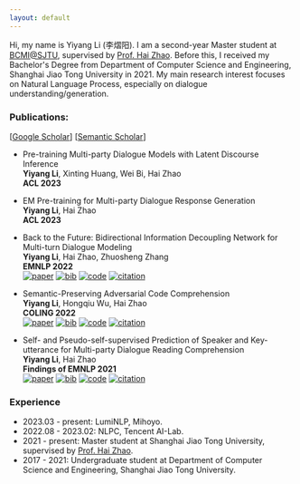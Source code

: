 ```yaml
---
layout: default
---
```


Hi, my name is Yiyang Li (李熠阳).
I am a second-year Master student at [BCMI@SJTU](https://bcmi.sjtu.edu.cn/), supervised by [Prof. Hai Zhao](https://bcmi.sjtu.edu.cn/home/zhaohai/). 
Before this, I received my Bachelor's Degree from Department of Computer Science and Engineering, Shanghai Jiao Tong University in 2021.
My main research interest focuses on Natural Language Process, especially on dialogue understanding/generation.

### Publications:

[[Google Scholar](https://scholar.google.com/citations?user=Q_Wj8HgAAAAJ)] [[Semantic Scholar](https://www.semanticscholar.org/author/Yiyang-Li/2110418724)]

* Pre-training Multi-party Dialogue Models with Latent Discourse Inference <br>
**Yiyang Li**, Xinting Huang, Wei Bi, Hai Zhao <br>
**ACL 2023** <br>

* EM Pre-training for Multi-party Dialogue Response Generation <br>
**Yiyang Li**, Hai Zhao <br>
**ACL 2023** <br>

* Back to the Future: Bidirectional Information Decoupling Network for Multi-turn Dialogue Modeling <br>
**Yiyang Li**, Hai Zhao, Zhuosheng Zhang <br>
**EMNLP 2022** <br>
[![paper](https://img.shields.io/badge/paper-d6d6d6.svg?style=flat-square)](https://www.aclanthology.org/2022.emnlp-main.177.pdf)
[![bib](https://img.shields.io/badge/bib-d6d6d6.svg?style=flat-square)](https://aclanthology.org/2022.emnlp-main.177.bib)
[![code](https://img.shields.io/badge/code-d6d6d6.svg?style=flat-square&logo=github)](https://github.com/EricLee8/BiDeN)
[![citation](https://img.shields.io/badge/dynamic/json?label=citation&query=citationCount&url=https%3A%2F%2Fapi.semanticscholar.org%2Fgraph%2Fv1%2Fpaper%2F7ba28d214d98f2a9c2e37e6cdf294d0d4e2a1e50%3Ffields%3DcitationCount&color=d6d6d6&style=flat-square&logo=semanticscholar)](https://www.semanticscholar.org/paper/Back-to-the-Future%3A-Bidirectional-Information-for-Li-Zhao/7ba28d214d98f2a9c2e37e6cdf294d0d4e2a1e50)

* Semantic-Preserving Adversarial Code Comprehension <br>
**Yiyang Li**, Hongqiu Wu, Hai Zhao <br>
**COLING 2022** <br>
[![paper](https://img.shields.io/badge/paper-d6d6d6.svg?style=flat-square)](https://www.aclanthology.org/2022.coling-1.267.pdf)
[![bib](https://img.shields.io/badge/bib-d6d6d6.svg?style=flat-square)](https://www.aclanthology.org/2022.coling-1.267.bib)
[![code](https://img.shields.io/badge/code-d6d6d6.svg?style=flat-square&logo=github)](https://github.com/EricLee8/SPACE)
[![citation](https://img.shields.io/badge/dynamic/json?label=citation&query=citationCount&url=https%3A%2F%2Fapi.semanticscholar.org%2Fgraph%2Fv1%2Fpaper%2F7ffd5a29349962c6a49a3df2ba6e7b20788669bf%3Ffields%3DcitationCount&color=d6d6d6&style=flat-square&logo=semanticscholar)](https://www.semanticscholar.org/paper/Semantic-Preserving-Adversarial-Code-Comprehension-Li-Wu/7ffd5a29349962c6a49a3df2ba6e7b20788669bf)

* Self- and Pseudo-self-supervised Prediction of Speaker and Key-utterance for Multi-party Dialogue Reading Comprehension <br>
**Yiyang Li**, Hai Zhao <br>
**Findings of EMNLP 2021** <br>
[![paper](https://img.shields.io/badge/paper-d6d6d6.svg?style=flat-square)](https://aclanthology.org/2021.findings-emnlp.176.pdf)
[![bib](https://img.shields.io/badge/bib-d6d6d6.svg?style=flat-square)](https://aclanthology.org/2021.findings-emnlp.176.bib)
[![code](https://img.shields.io/badge/code-d6d6d6.svg?style=flat-square&logo=github)](https://github.com/EricLee8/Multi-party-Dialogue-MRC)
[![citation](https://img.shields.io/badge/dynamic/json?label=citation&query=citationCount&url=https%3A%2F%2Fapi.semanticscholar.org%2Fgraph%2Fv1%2Fpaper%2F53baebc368d2b7943c7c4fd56a3716ccfc472d51%3Ffields%3DcitationCount&color=d6d6d6&style=flat-square&logo=semanticscholar)](https://www.semanticscholar.org/paper/Self-and-Pseudo-self-supervised-Prediction-of-and-Li-Zhao/53baebc368d2b7943c7c4fd56a3716ccfc472d51)


### Experience
* 2023.03 - present: LumiNLP, Mihoyo.
* 2022.08 - 2023.02: NLPC, Tencent AI-Lab.
* 2021 - present: Master student at Shanghai Jiao Tong University, supervised by [Prof. Hai Zhao](https://bcmi.sjtu.edu.cn/home/zhaohai/).
* 2017 - 2021: Undergraduate student at Department of Computer Science and Engineering, Shanghai Jiao Tong University.
